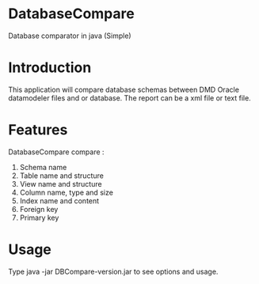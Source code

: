 DatabaseCompare
===============

Database comparator in java (Simple)

# Introduction #
This application will compare database schemas between DMD Oracle datamodeler files and or database.
The report can be a xml file or text file.


# Features # 
DatabaseCompare compare : 
1. Schema name
2. Table name and structure
3. View name and structure
4. Column name, type and size
5. Index name and content
6. Foreign key
7. Primary key

# Usage #
Type java -jar DBCompare-version.jar to see options and usage.
